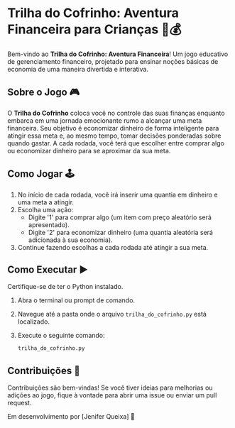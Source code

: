 # Trilha do Cofrinho: Aventura Financeira para Crianças 🐷💰

Bem-vindo ao **Trilha do Cofrinho: Aventura Financeira**! Um jogo educativo de gerenciamento financeiro, projetado para ensinar noções básicas de economia de uma maneira divertida e interativa.

## Sobre o Jogo 🎮

O **Trilha do Cofrinho** coloca você no controle das suas finanças enquanto embarca em uma jornada emocionante rumo a alcançar uma meta financeira. Seu objetivo é economizar dinheiro de forma inteligente para atingir essa meta e, ao mesmo tempo, tomar decisões ponderadas sobre quando gastar. A cada rodada, você terá que escolher entre comprar algo ou economizar dinheiro para se aproximar da sua meta.

## Como Jogar 🕹️

1. No início de cada rodada, você irá inserir uma quantia em dinheiro e uma meta a atingir.
2. Escolha uma ação:
   - Digite '1' para comprar algo (um item com preço aleatório será apresentado).
   - Digite '2' para economizar dinheiro (uma quantia aleatória será adicionada à sua economia).
3. Continue fazendo escolhas a cada rodada até atingir a sua meta.

## Como Executar ▶️
Certifique-se de ter o Python instalado.

1. Abra o terminal ou prompt de comando.
2. Navegue até a pasta onde o arquivo `trilha_do_cofrinho.py` está localizado.
3. Execute o seguinte comando:
   
   ```bash
   trilha_do_cofrinho.py
## Contribuições 🤝

Contribuições são bem-vindas! Se você tiver ideias para melhorias ou adições ao jogo, fique à vontade para abrir uma issue ou enviar um pull request.

Em desenvolvimento por [Jenifer Queixa] 🤘
